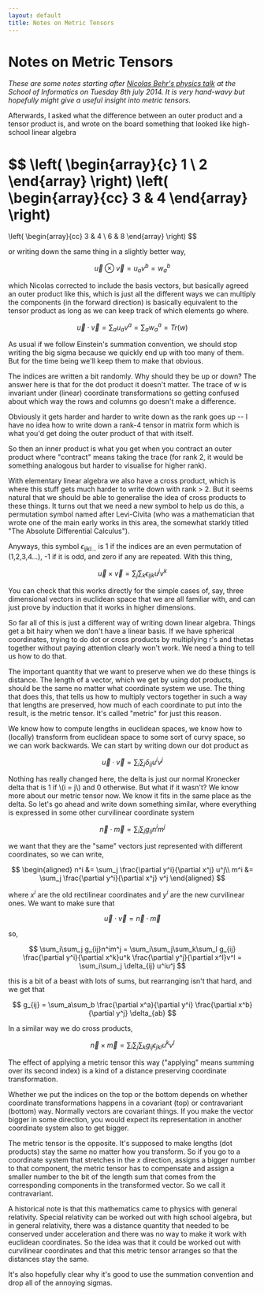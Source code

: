 ```yaml
---
layout: default
title: Notes on Metric Tensors
---
```


Notes on Metric Tensors
=======================

*These are some notes starting after 
[Nicolas Behr's physics talk](https://www.wiki.ed.ac.uk/display/RBM/Session+5%3A+Differential+Geometry+III+and+Classical+Hamiltonian+mechanics+II)
at the School of Informatics on Tuesday 8th july 2014. It is very
hand-wavy but hopefully might give a useful insight into metric
tensors.*

Afterwards, I asked what the difference between an outer product and a
tensor product is, and wrote on the board something that looked like
high-school linear algebra

$$
\left( \begin{array}{c}
  1 \\
  2 \end{array} \right)
\left( \begin{array}{cc}
  3 & 4
\end{array} \right)
=
\left( \begin{array}{cc}
  3 & 4 \\
  6 & 8
\end{array} \right)
$$

or writing down the same thing in a slightly better way,

$$
\vec{u} \otimes \vec{v} = u_a v^b = w_a^b
$$

which Nicolas corrected to include the basis vectors, but basically
agreed an outer product like this, which is just all the different
ways we can multiply the components (in the forward direction) is
basically equivalent to the tensor product as long as we can keep
track of which elements go where.

$$
\vec{u} \cdot \vec{v} = \sum_a u_a v^a = \sum_a w_a^a = Tr(w)
$$

As usual if we follow Einstein's summation convention, we should
stop writing the big sigma because we quickly end up with too many of
them. But for the time being we'll keep them to make that obvious.

The indices are written a bit randomly. Why should they be up or down?
The answer here is that for the dot product it doesn't matter. The
trace of $w$ is invariant under (linear) coordinate transformations so
getting confused about which way the rows and columns go doesn't make
a difference.

Obviously it gets harder and harder to write down as the rank goes up
-- I have no idea how to write down a rank-4 tensor in matrix form
which is what you'd get doing the outer product of that with itself.

So then an inner product is what you get when you contract an outer
product where "contract" means taking the trace (for rank 2, it would
be something analogous but harder to visualise for higher rank).

With elementary linear algebra we also have a cross product, which is
where this stuff gets much harder to write down with rank > 2. But it
seems natural that we should be able to generalise the idea of cross
products to these things. It turns out that we need a new symbol to
help us do this, a permutation symbol named after Levi-Civita (who was
a mathematician that wrote one of the main early works in this area,
the somewhat starkly titled "The Absolute Differential Calculus").

Anyways, this symbol $\epsilon_{ijkl...}$ is 1 if the indices are an even
permutation of (1,2,3,4...), -1 if it is odd, and zero if any are
repeated. With this thing, 

$$
  \vec{u} \times \vec{v} = \sum_j \sum_k \epsilon_{ijk} u^j v^k
$$

You can check that this works directly for the simple cases of, say,
three dimensional vectors in euclidean space that we are all familiar
with, and can just prove by induction that it works in higher
dimensions.

So far all of this is just a different way of writing down linear
algebra. Things get a bit hairy when we don't have a linear basis. If
we have spherical coordinates, trying to do dot or cross products by
multiplying r's and thetas together without paying attention clearly
won't work. We need a thing to tell us how to do that.

The important quantity that we want to preserve when we do these things
is distance. The length of a vector, which we get by using dot
products, should be the same no matter what coordinate system we use.
The thing that does this, that tells us how to multiply vectors
together in such a way that lengths are preserved, how much of each
coordinate to put into the result, is the metric tensor. It's called
"metric" for just this reason.

We know how to compute lengths in euclidean spaces, we know how to
(locally) transform from euclidean space to some sort of curvy space,
so we can work backwards. We can start by writing down our dot product
as

$$
\vec{u} \cdot \vec{v} = \sum_i \sum_j \delta_{ij} u^i v^j
$$

Nothing has really changed here, 
the delta is just our normal
Kronecker delta that is 1 if
\\(i = j\\)
and 0 otherwise. But what if it
wasn't? We know more about our metric tensor now. We know it fits in
the same place as the delta.
So let's go ahead and write down
something similar, where everything is expressed in some other
curvilinear coordinate system

$$
\vec{n} \cdot \vec{m} = \sum_i\sum_j g_{ij}n^im^j
$$

we want that they are the "same" vectors just represented with
different coordinates, so we can write,

$$
\begin{aligned}
  n^i &= \sum_j \frac{\partial y^i}{\partial x^j} u^j\\
  m^i &= \sum_j \frac{\partial y^i}{\partial x^j} v^j
\end{aligned}
$$

where $x^i$ are the old rectilinear coordinates and $y^i$ are
the new curvilinear ones. We want to make sure that

$$
\vec{u} \cdot \vec{v} = \vec{n} \cdot \vec{m}
$$

so,

$$
\sum_i\sum_j g_{ij}n^im^j =
\sum_i\sum_j\sum_k\sum_l g_{ij}
\frac{\partial y^i}{\partial x^k}u^k
\frac{\partial y^j}{\partial x^l}v^l
= \sum_i\sum_j \delta_{ij} u^iu^j
$$

this is a bit of a beast with lots of sums, but rearranging isn't that
hard, and we get that

$$
g_{ij} = \sum_a\sum_b 
       \frac{\partial x^a}{\partial y^i}
       \frac{\partial x^b}{\partial y^j}
       \delta_{ab}
$$

In a similar way we do cross products,

$$
\vec{n} \times \vec{m} =
\sum_i \sum_j \sum_k g_{ij} \epsilon_{jkl} u^k v^l
$$

The effect of applying a metric tensor this way ("applying" means
summing over its second index) is a kind of a distance preserving
coordinate transformation.

Whether we put the indices on the top or the bottom depends on whether
coordinate transformations happens in a covariant (top) or
contravariant (bottom) way. Normally vectors are covariant things. If
you make the vector bigger in some direction, you would expect its
representation in another coordinate system also to get bigger.

The metric tensor is the opposite. It's supposed to make lengths (dot
products) stay the same no matter how you transform. So if you go to a
coordinate system that stretches in the $x$ direction, assigns a
bigger number to that component, the metric tensor has to compensate
and assign a smaller number to the bit of the length sum that comes
from the corresponding components in the transformed vector. So we
call it contravariant.

A historical note is that this mathematics came to physics with
general relativity. Special relativity can be worked out with high
school algebra, but in general relativity, there was a distance
quantity that needed to be conserved under acceleration and there was
no way to make it work with euclidean coordinates. So the idea was
that it could be worked out with curvilinear coordinates and that this
metric tensor arranges so that the distances stay the same.

It's also hopefully clear why it's good to use the summation
convention and drop all of the annoying sigmas.
